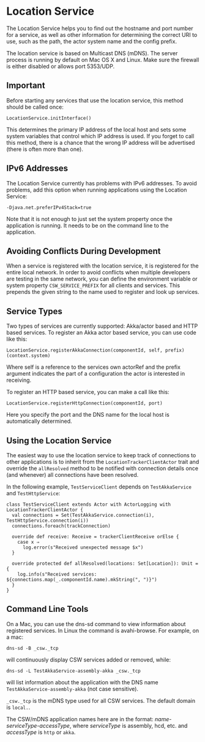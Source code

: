 Location Service
=====================

The Location Service helps you to find out the hostname and port number for a service,
as well as other information for determining the correct URI to use, such as the path,
the actor system name and the config prefix.

The location service is based on Multicast DNS (mDNS). The server process is running by default on
Mac OS X and Linux. Make sure the firewall is either disabled or allows port 5353/UDP.

Important
---------

Before starting any services that use the location service, this method should be called once:

    LocationService.initInterface()

This determines the primary IP address of the local host and sets some system variables that 
control which IP address is used. If you forget to call this method, there is a chance that 
the wrong IP address will be advertised (there is often more than one).

IPv6 Addresses
--------------

The Location Service currently has problems with IPv6 addresses.
To avoid problems, add this option when running applications using the Location Service:

    -Djava.net.preferIPv4Stack=true

Note that it is not enough to just set the system property once the application is running.
It needs to be on the command line to the application.

Avoiding Conflicts During Development
--------------------------------------

When a service is registered with the location service, it is registered for the entire local network.
In order to avoid conflicts when multiple developers are testing in the same network, you can define
the environment variable or system property `CSW_SERVICE_PREFIX` for all clients and services. This prepends
the given string to the name used to register and look up services.

Service Types
-------------

Two types of services are currently supported: Akka/actor based and HTTP based services.
To register an Akka actor based service, you can use code like this:

    LocationService.registerAkkaConnection(componentId, self, prefix)(context.system)

Where self is a reference to the services own actorRef and the prefix argument indicates the
part of a configuration the actor is interested in receiving.

To register an HTTP based service, you can make a call like this:

    LocationService.registerHttpConnection(componentId, port)

Here you specify the port and the DNS name for the local host is automatically determined.


Using the Location Service
--------------------------

The easiest way to use the location service to keep track of connections to other applications
is to inherit from the `LocationTrackerClientActor` trait and override the `allResolved` method
to be notified with connection details once (and whenever) all connections have been resolved.

In the following example, `TestServiceClient` depends on `TestAkkaService` and `TestHttpService`:

```
class TestServiceClient extends Actor with ActorLogging with LocationTrackerClientActor {
  val connections = Set(TestAkkaService.connection(i), TestHttpService.connection(i))
  connections.foreach(trackConnection)

  override def receive: Receive = trackerClientReceive orElse {
    case x ⇒
      log.error(s"Received unexpected message $x")
  }

  override protected def allResolved(locations: Set[Location]): Unit = {
    log.info(s"Received services: ${connections.map(_.componentId.name).mkString(", ")}")
  }
}
```

Command Line Tools
------------------

On a Mac, you can use the dns-sd command to view information about registered services.
In Linux the command is avahi-browse.
For example, on a mac:

    dns-sd -B _csw._tcp 

will continuously display CSW services added or removed, while:

    dns-sd -L TestAkkaService-assembly-akka _csw._tcp

will list information about the application with the DNS name `TestAkkaService-assembly-akka` (not case sensitive).

`_csw._tcp` is the mDNS type used for all CSW services. The default domain is `local.`.

The CSW/mDNS application names here are in the format: *name-serviceType-accessType*,
where *serviceType* is assembly, hcd, etc. and *accessType* is `http` or `akka`.


